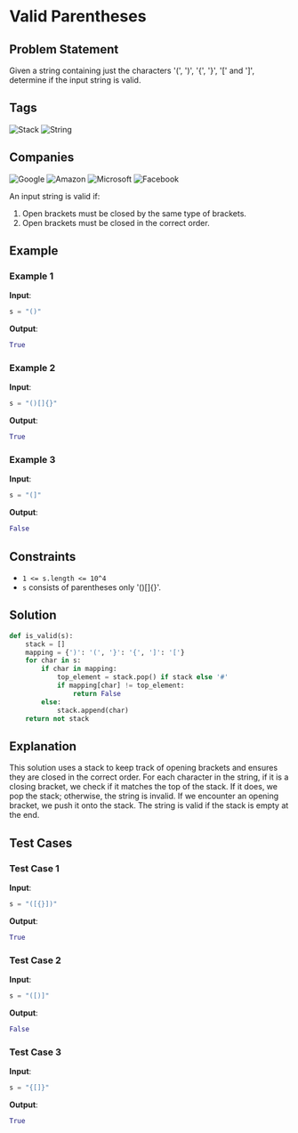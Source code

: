 # Valid Parentheses

## Problem Statement
Given a string containing just the characters '(', ')', '{', '}', '[' and ']', determine if the input string is valid.

## Tags
![Stack](https://img.shields.io/badge/-Stack-blue) ![String](https://img.shields.io/badge/-String-green)

## Companies
![Google](https://img.shields.io/badge/-Google-red) ![Amazon](https://img.shields.io/badge/-Amazon-orange) ![Microsoft](https://img.shields.io/badge/-Microsoft-blue) ![Facebook](https://img.shields.io/badge/-Facebook-darkblue)

An input string is valid if:
1. Open brackets must be closed by the same type of brackets.
2. Open brackets must be closed in the correct order.

## Example
### Example 1
**Input**: 
```python
s = "()"
```
**Output**: 
```python
True
```

### Example 2
**Input**: 
```python
s = "()[]{}"
```
**Output**: 
```python
True
```

### Example 3
**Input**: 
```python
s = "(]"
```
**Output**: 
```python
False
```

## Constraints
- `1 <= s.length <= 10^4`
- `s` consists of parentheses only '()[]{}'.

## Solution
```python
def is_valid(s):
    stack = []
    mapping = {')': '(', '}': '{', ']': '['}
    for char in s:
        if char in mapping:
            top_element = stack.pop() if stack else '#'
            if mapping[char] != top_element:
                return False
        else:
            stack.append(char)
    return not stack
```

## Explanation
This solution uses a stack to keep track of opening brackets and ensures they are closed in the correct order. For each character in the string, if it is a closing bracket, we check if it matches the top of the stack. If it does, we pop the stack; otherwise, the string is invalid. If we encounter an opening bracket, we push it onto the stack. The string is valid if the stack is empty at the end.

## Test Cases
### Test Case 1
**Input**: 
```python
s = "([{}])"
```
**Output**: 
```python
True
```

### Test Case 2
**Input**: 
```python
s = "([)]"
```
**Output**: 
```python
False
```

### Test Case 3
**Input**: 
```python
s = "{[]}"
```
**Output**: 
```python
True
```
